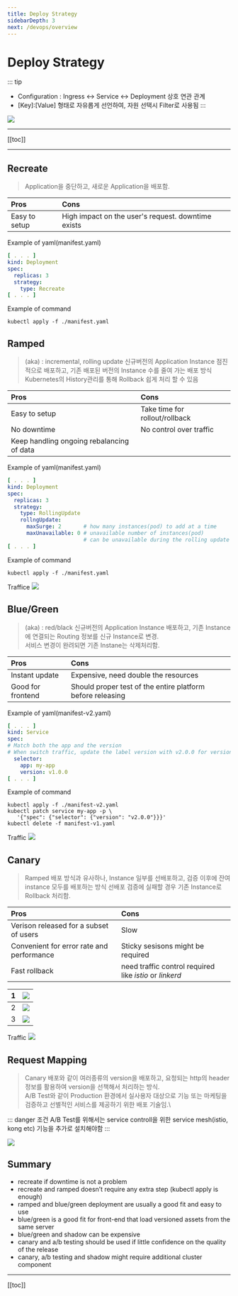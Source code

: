 ```yaml
---
title: Deploy Strategy
sidebarDepth: 3
next: /devops/overview
---
```


# Deploy Strategy


::: tip
* Configuration : Ingress <-> Service <-> Deployment  상호 연관 관계
* [Key]:[Value]  형태로 자유롭게 선언하여, 자원 선택시 Filter로 사용됨
:::

![](./img/2020-03-06-11-56-03.png)

---
[[toc]]

---

## Recreate
> Application을 중단하고, 새로운 Application을 배포함.


| Pros          | Cons                                               |
| :------------ | :------------------------------------------------- |
| Easy to setup | High impact on the user's request. downtime exists |

Example of yaml(manifest.yaml)
``` yaml
[ . . . ]
kind: Deployment
spec:
  replicas: 3
  strategy:
    type: Recreate
[ . . . ]
```
Example of command
```
kubectl apply -f ./manifest.yaml
```

## Ramped
> (aka) : incremental, rolling update
> 신규버전의 Application Instance 점진적으로 배포하고, 기존 배포된 버전의 Instance 수를 줄여 가는 배포 방식
> Kubernetes의 History관리를 통해  Rollback 쉽게 처리 할 수 있음

| Pros                                      | Cons                           |
| :---------------------------------------- | :----------------------------- |
| Easy to setup                             | Take time for rollout/rollback |
| No downtime                               | No control over traffic        |
| Keep handling ongoing rebalancing of data |                                |

Example of yaml(manifest.yaml)
``` yaml
[ . . . ]
kind: Deployment
spec:
  replicas: 3
  strategy:
    type: RollingUpdate
    rollngUpdate:
      maxSurge: 2       # how many instances(pod) to add at a time
      maxUnavailable: 0 # unavailable number of instances(pod) 
                        # can be unavailable during the rolling update
[ . . . ]
```

Example of command
```
kubectl apply -f ./manifest.yaml
```
Traffice
![](./img/2020-03-06-12-01-51.png)



## Blue/Green
> (aka) : red/black
> 신규버전의 Application Instance 배포하고, 기존 Instance에 연결되는 Routing 정보를 신규 Instance로 변경.\
> 서비스 변경이 완려되면 기존 Instane는 삭제처리함.

| Pros              | Cons                                                       |
| :---------------- | :--------------------------------------------------------- |
| Instant update    | Expensive, need double the resources                       |
| Good for frontend | Should proper test of the entire platform before releasing |

Example of yaml(manifest-v2.yaml)
``` yaml
[ . . . ]
kind: Service
spec:
# Match both the app and the version
# When switch traffic, update the label version with v2.0.0 for version 1.0.0
  selector:
    app: my-app
    version: v1.0.0
[ . . . ]
```

Example of command
```
kubectl apply -f ./manifest-v2.yaml
kubectl patch service my-app -p \
   '{"spec": {"selector": {"version": "v2.0.0"}}}'
kubectl delete -f manifest-v1.yaml
```

Traffic
![](./img/2020-03-06-12-02-15.png)


## Canary
> Ramped 배포 방식과 유사하나, Instance 일부를 선배포하고, 검증 이후에
> 잔여 instance 모두를 배포하는 방식
> 선배포 검증에 실패할 경우 기존 Instance로 Rollback 처리함.

| Pros                                      | Cons                                                    |
| :---------------------------------------- | :------------------------------------------------------ |
| Verison released for a subset of users    | Slow                                                    |
| Convenient for error rate and performance | Sticky sesisons might be required                       |
| Fast rollback                             | need traffic control required like *istio* or *linkerd* |

|   1   | ![](./img/2020-03-06-12-02-49.png) |
| :---: | :--------------------------------: |
|   2   | ![](./img/2020-03-06-12-03-04.png) |
|   3   | ![](./img/2020-03-06-12-03-19.png) |

Traffic
![](./img/2020-03-06-12-05-23.png)

## Request Mapping
> Canary 배포와 같이 여러종류의 version을 배포하고, 요청되는 http의 header 정보를 활용하여 version을 선책해서 처리하는 방식.\
> A/B Test와 같이 Production 환경에서 실사용자 대상으로 기능 또는 마케팅을 검증하고 선별적인 서비스를 제공하기 위한 배포 기술임.\

::: danger 조건
A/B Test를 위해서는 service controll을 위한 service mesh(istio, kong etc) 기능을 추가로 설치해야함
:::

![](./img/2020-03-06-12-11-17.png)

## Summary
* recreate if downtime is not a problem
* recreate and ramped doesn’t require any extra step (kubectl apply is enough)
* ramped and blue/green deployment are usually a good fit and easy to use
* blue/green is a good fit for front-end that load versioned assets from the same server
* blue/green and shadow can be expensive
* canary and a/b testing should be used if little confidence on the quality of the release
* canary, a/b testing and shadow might require additional cluster component

---
[[toc]]